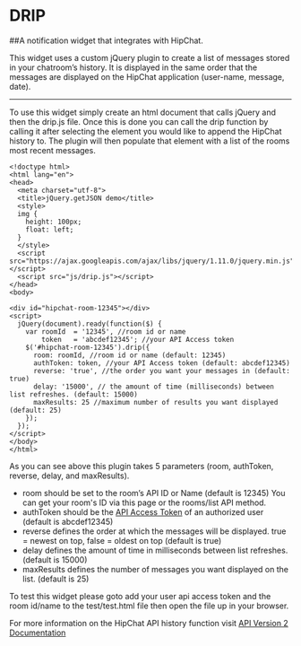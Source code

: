# DRIP
##A notification widget that integrates with HipChat.

This widget uses a custom jQuery plugin to create a list of messages stored in your chatroom’s history. It is displayed in the same order that the messages are displayed on the HipChat application (user-name, message, date).

***

To use this widget simply create an html document that calls jQuery and then the drip.js file. Once this is done you can call the drip function by calling it after selecting the element you would like to append the HipChat history to. The plugin will then populate that element with a list of the rooms most recent messages.

```
<!doctype html>
<html lang="en">
<head>
  <meta charset="utf-8">
  <title>jQuery.getJSON demo</title>
  <style>
  img {
    height: 100px;
    float: left;
  }
  </style>
  <script src="https://ajax.googleapis.com/ajax/libs/jquery/1.11.0/jquery.min.js"></script>
  <script src="js/drip.js"></script>
</head>
<body>

<div id="hipchat-room-12345"></div>
<script>
  jQuery(document).ready(function($) {
    var roomId  = '12345', //room id or name
        token   = 'abcdef12345'; //your API Access token
    $('#hipchat-room-12345').drip({
      room: roomId, //room id or name (default: 12345)
      authToken: token, //your API Access token (default: abcdef12345)
      reverse: 'true', //the order you want your messages in (default: true)
      delay: '15000', // the amount of time (milliseconds) between list refreshes. (default: 15000)
      maxResults: 25 //maximum number of results you want displayed (default: 25)
    });
  });
</script>
</body>
</html>
```
As you can see above this plugin takes 5 parameters (room, authToken, reverse, delay, and maxResults).

- room should be set to the room’s API ID or Name (default is 12345) You can get your room's ID via this page or the rooms/list API method.
- authToken should be the [API Access Token](https://www.hipchat.com/account/api) of an authorized user (default is abcdef12345)
- reverse defines the order at which the messages will be displayed. true = newest on top, false = oldest on top (default is true)
- delay defines the amount of time in milliseconds between list refreshes. (default is 15000)
- maxResults defines the number of messages you want displayed on the list. (default is 25)

To test this widget please goto add your user api access token and the room id/name to the test/test.html file then open the file up in your browser.

For more information on the HipChat API history function visit [API Version 2 Documentation](https://www.hipchat.com/docs/apiv2/method/view_history)
